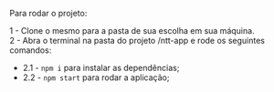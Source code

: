 
Para rodar o projeto:

1 - Clone o mesmo para a pasta de sua escolha em sua máquina.<br /> 
2 - Abra o terminal na pasta do projeto /ntt-app e rode os seguintes comandos:<br /> 
   - 2.1 - `npm i` para instalar as dependências;<br /> 
   - 2.2 - `npm start` para rodar a aplicação;<br /> 
